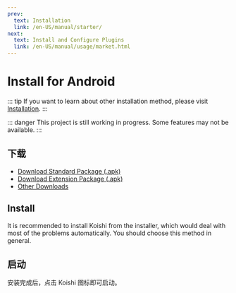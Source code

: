 ```yaml
---
prev:
  text: Installation
  link: /en-US/manual/starter/
next:
  text: Install and Configure Plugins
  link: /en-US/manual/usage/market.html
---
```


# Install for Android

::: tip
If you want to learn about other installation method, please visit [Installation](./index.md).
:::

::: danger
This project is still working in progress. Some features may not be available.
:::

## 下载

- [Download Standard Package (.apk)](https://k.ilharp.cc/android-lite.apk)
- [Download Extension Package (.apk)](https://k.ilharp.cc/android-full.apk)
- [Other Downloads](https://github.com/koishijs/koishi-android/releases)

## Install

It is recommended to install Koishi from the installer, which would deal with most of the problems automatically. You should choose this method in general.

## 启动

安装完成后，点击 Koishi 图标即可启动。
